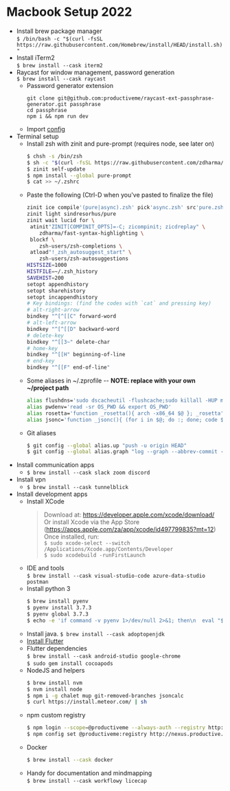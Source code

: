 # Macbook Setup 2022
- Install brew package manager  
  `$ /bin/bash -c "$(curl -fsSL https://raw.githubusercontent.com/Homebrew/install/HEAD/install.sh)"`
- Install iTerm2  
  `$ brew install --cask iterm2`
- Raycast for window management, password generation  
  `$ brew install --cask raycast`
  - Password generator extension
    ```
    git clone git@github.com:productiveme/raycast-ext-passphrase-generator.git passphrase
    cd passphrase
    npm i && npm run dev
    ```
  - Import [config](Raycast.rayconfig)
- Terminal setup 
  - Install zsh with zinit and pure-prompt (requires node, see later on)
    ```bash
    $ chsh -s /bin/zsh
    $ sh -c "$(curl -fsSL https://raw.githubusercontent.com/zdharma/zinit/master/doc/install.sh)"
    $ zinit self-update
    $ npm install --global pure-prompt
    $ cat >> ~/.zshrc
    ```
  - Paste the following (Ctrl-D when you've pasted to finalize the file)
    ```bash
    zinit ice compile'(pure|async).zsh' pick'async.zsh' src'pure.zsh'
    zinit light sindresorhus/pure
    zinit wait lucid for \
     atinit"ZINIT[COMPINIT_OPTS]=-C; zicompinit; zicdreplay" \
        zdharma/fast-syntax-highlighting \
     blockf \
        zsh-users/zsh-completions \
     atload"!_zsh_autosuggest_start" \
        zsh-users/zsh-autosuggestions
    HISTSIZE=1000
    HISTFILE=~/.zsh_history
    SAVEHIST=200
    setopt appendhistory
    setopt sharehistory
    setopt incappendhistory
    # Key bindings: (find the codes with `cat` and pressing key)
    # alt-right-arrow
    bindkey "^[^[[C" forward-word
    # alt-left-arrow
    bindkey "^[^[[D" backward-word 
    # delete-key
    bindkey "^[[3~" delete-char
    # home-key
    bindkey "^[[H" beginning-of-line
    # end-key
    bindkey "^[[F" end-of-line"
    ```
  - Some aliases in ~/.zprofile -- **NOTE: replace with your own ~/project path**
    ```bash
    alias flushdns='sudo dscacheutil -flushcache;sudo killall -HUP mDNSResponder;'
    alias pwdenv='read -sr OS_PWD && export OS_PWD'
    alias rosetta='function _rosetta(){ arch -x86_64 $@ }; _rosetta'
    alias jsonc='function _jsonc(){ (for i in $@; do :; done; code $i && jsoncalc $@) }; _jsonc'
    ```
  - Git aliases  
    ```bash
    $ git config --global alias.up "push -u origin HEAD"
    $ git config --global alias.graph "log --graph --abbrev-commit --decorate --format=format:'%C(bold blue)%h%C(reset) - %C(bold green)(%ar)%C(reset) %C(white)%s%C(reset) %C(dim white)- %an%C(reset)%C(bold yellow)%d%C(reset)' --all"
    ```
- Install communication apps
  - `$ brew install --cask slack zoom discord`
- Install vpn
  - `$ brew install --cask tunnelblick`
- Install development apps
  - Install XCode  
    > Download at: https://developer.apple.com/xcode/download/  
    > Or install Xcode via the App Store (https://apps.apple.com/za/app/xcode/id497799835?mt=12)  
    > Once installed, run:  
    > `$ sudo xcode-select --switch /Applications/Xcode.app/Contents/Developer`   
    > `$ sudo xcodebuild -runFirstLaunch`
  - IDE and tools  
    `$ brew install --cask visual-studio-code azure-data-studio postman`
  - Install python 3
    ```bash
    $ brew install pyenv
    $ pyenv install 3.7.3
    $ pyenv global 3.7.3
    $ echo -e 'if command -v pyenv 1>/dev/null 2>&1; then\n  eval "$(pyenv init -)"\nfi' >> ~/.zshrc
    ```
  - Install java. 
    `$ brew install --cask adoptopenjdk`
  - [Install Flutter](https://flutter.dev/docs/get-started/install/macos)
  - Flutter dependencies  
    `$ brew install --cask android-studio google-chrome`  
    `$ sudo gem install cocoapods`
  - NodeJS and helpers
    ```bash
    $ brew install nvm
    $ nvm install node
    $ npm i -g chalet mup git-removed-branches jsoncalc
    $ curl https://install.meteor.com/ | sh
    ```
  - npm custom registry
    ```bash
    $ npm login --scope=@productiveme --always-auth --registry http://nexus.productive.me/repository/npm
    $ npm config set @productiveme:registry http://nexus.productive.me/repository/npm
    ```
  - Docker
    ```bash
    $ brew install --cask docker
    ```
  - Handy for documentation and mindmapping  
    `$ brew install --cask workflowy licecap`

